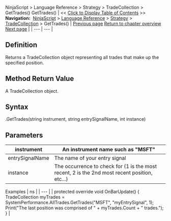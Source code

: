 ﻿
NinjaScript > Language Reference > Strategy > TradeCollection > GetTrades()
GetTrades()
| << [Click to Display Table of Contents](gettrades.md) >> **Navigation:**     [NinjaScript](ninjascript-1.md) > [Language Reference](language_reference_wip-1.md) > [Strategy](strategy-1.md) > [TradeCollection](tradecollection-1.md) > GetTrades() | [Previous page](eventrades-1.md) [Return to chapter overview](tradecollection-1.md) [Next page](losingtrades-1.md) |
| --- | --- |
## Definition
Returns a TradeCollection object representing all trades that make up the specified position. 
 
## Method Return Value
A TradeCollection object.
 
## Syntax
<TradeCollection>.GetTrades(string instrument, string entrySignalName, int instance)
 
## Parameters
| instrument | An instrument name such as "MSFT" |
| --- | --- |
| entrySignalName | The name of your entry signal |
| instance | The occurrence to check for (1 is the most recent, 2 is the 2nd most recent position, etc...) |

  

Examples
| ns |
| --- |
| protected override void OnBarUpdate() {      TradeCollection myTrades = SystemPerformance.AllTrades.GetTrades("MSFT", "myEntrySignal", 1);      Print("The last position was comprised of " + myTrades.Count + " trades."); } |

 

